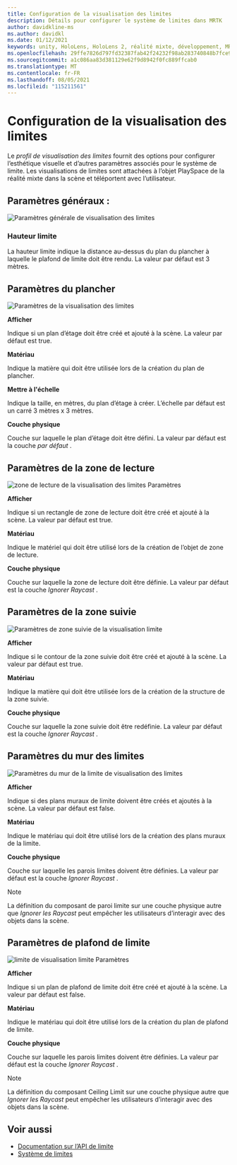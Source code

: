 ```yaml
---
title: Configuration de la visualisation des limites
description: Détails pour configurer le système de limites dans MRTK
author: davidkline-ms
ms.author: davidkl
ms.date: 01/12/2021
keywords: unity, HoloLens, HoloLens 2, réalité mixte, développement, MRTK, système de limite,
ms.openlocfilehash: 29ffe7826d797fd32387fab42f24232f98ab283740848b7fce928718f95f0fc9
ms.sourcegitcommit: a1c086aa83d381129e62f9d8942f0fc889ffcab0
ms.translationtype: MT
ms.contentlocale: fr-FR
ms.lasthandoff: 08/05/2021
ms.locfileid: "115211561"
---
```

# <a name="configuring-boundary-visualization"></a>Configuration de la visualisation des limites

Le *profil de visualisation des limites* fournit des options pour configurer l’esthétique visuelle et d’autres paramètres associés pour le système de limite. Les visualisations de limites sont attachées à l’objet PlaySpace de la réalité mixte dans la scène et téléportent avec l’utilisateur.

## <a name="general-settings"></a>Paramètres généraux :

![Paramètres générale de visualisation des limites](../images/boundary/BoundaryVisualizationGeneralSettings.png)

### <a name="boundary-height"></a>Hauteur limite

La hauteur limite indique la distance au-dessus du plan du plancher à laquelle le plafond de limite doit être rendu. La valeur par défaut est 3 mètres.

## <a name="floor-settings"></a>Paramètres du plancher

![Paramètres de la visualisation des limites](../images/boundary/BoundaryVisualizationFloorSettings.png)

**Afficher**

Indique si un plan d’étage doit être créé et ajouté à la scène. La valeur par défaut est true.

**Matériau**

Indique la matière qui doit être utilisée lors de la création du plan de plancher.

**Mettre à l'échelle**

Indique la taille, en mètres, du plan d’étage à créer. L’échelle par défaut est un carré 3 mètres x 3 mètres.

**Couche physique**

Couche sur laquelle le plan d’étage doit être défini. La valeur par défaut est la couche *par défaut* .

## <a name="play-area-settings"></a>Paramètres de la zone de lecture

![zone de lecture de la visualisation des limites Paramètres](../images/boundary/BoundaryVisualizationPlayAreaSettings.png)

**Afficher**

Indique si un rectangle de zone de lecture doit être créé et ajouté à la scène. La valeur par défaut est true.

**Matériau**

Indique le matériel qui doit être utilisé lors de la création de l’objet de zone de lecture.

**Couche physique**

Couche sur laquelle la zone de lecture doit être définie. La valeur par défaut est la couche *Ignorer Raycast* .

## <a name="tracked-area-settings"></a>Paramètres de la zone suivie

![Paramètres de zone suivie de la visualisation limite](../images/boundary/BoundaryVisualizationTrackedAreaSettings.png)

**Afficher**

Indique si le contour de la zone suivie doit être créé et ajouté à la scène. La valeur par défaut est true.

**Matériau**

Indique la matière qui doit être utilisée lors de la création de la structure de la zone suivie.

**Couche physique**

Couche sur laquelle la zone suivie doit être redéfinie. La valeur par défaut est la couche *Ignorer Raycast* .

## <a name="boundary-wall-settings"></a>Paramètres du mur des limites

![Paramètres du mur de la limite de visualisation des limites](../images/boundary/BoundaryVisualizationWallSettings.png)

**Afficher**

Indique si des plans muraux de limite doivent être créés et ajoutés à la scène. La valeur par défaut est false.

**Matériau**

Indique le matériau qui doit être utilisé lors de la création des plans muraux de la limite.

**Couche physique**

Couche sur laquelle les parois limites doivent être définies. La valeur par défaut est la couche *Ignorer Raycast* .

> [!NOTE]
> La définition du composant de paroi limite sur une couche physique autre que *Ignorer les Raycast* peut empêcher les utilisateurs d’interagir avec des objets dans la scène.

## <a name="boundary-ceiling-settings"></a>Paramètres de plafond de limite

![limite de visualisation limite Paramètres](../images/boundary/BoundaryVisualizationCeilingSettings.png)

**Afficher**

Indique si un plan de plafond de limite doit être créé et ajouté à la scène. La valeur par défaut est false.

**Matériau**

Indique le matériau qui doit être utilisé lors de la création du plan de plafond de limite.

**Couche physique**

Couche sur laquelle les parois limites doivent être définies. La valeur par défaut est la couche *Ignorer Raycast* .

> [!NOTE]
> La définition du composant Ceiling Limit sur une couche physique autre que *Ignorer les Raycast* peut empêcher les utilisateurs d’interagir avec des objets dans la scène.

## <a name="see-also"></a>Voir aussi

- [Documentation sur l’API de limite](xref:Microsoft.MixedReality.Toolkit.Boundary)
- [Système de limites](boundary-system-getting-started.md)
